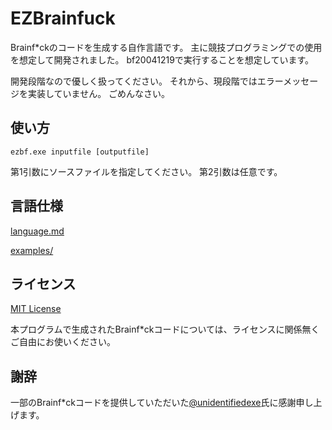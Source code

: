 # EZBrainfuck
Brainf*ckのコードを生成する自作言語です。
主に競技プログラミングでの使用を想定して開発されました。
bf20041219で実行することを想定しています。

開発段階なので優しく扱ってください。
それから、現段階ではエラーメッセージを実装していません。
ごめんなさい。

## 使い方
```
ezbf.exe inputfile [outputfile]
```
第1引数にソースファイルを指定してください。
第2引数は任意です。

## 言語仕様
[language.md](./language.md)

[examples/](./examples)

## ライセンス

[MIT License](./LICENSE)

本プログラムで生成されたBrainf*ckコードについては、ライセンスに関係無くご自由にお使いください。

## 謝辞

一部のBrainf*ckコードを提供していただいた[@unidentifiedexe](https://gist.github.com/unidentifiedexe)氏に感謝申し上げます。